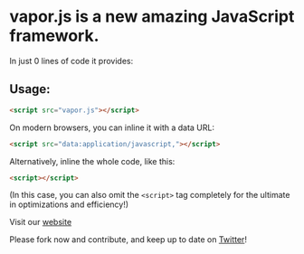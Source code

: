 vapor.js is a new amazing JavaScript framework.
===============================================

In just 0 lines of code it provides:

## Usage: 
```html
<script src="vapor.js"></script>
```

On modern browsers, you can inline it with a data URL:

```html
<script src="data:application/javascript,"></script>
```

Alternatively, inline the whole code, like this:

```html
<script></script>
```

(In this case, you can also omit the `<script>` tag completely for the ultimate in optimizations and efficiency!)

Visit our [website](http://vaporjs.com)

Please fork now and contribute, and keep up to date on [Twitter](http://twitter.com/vapor_js)!

